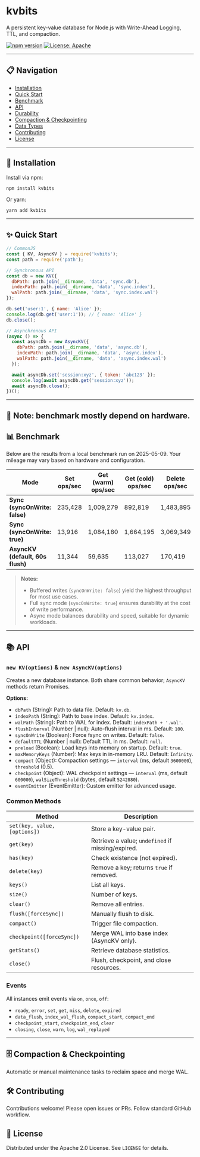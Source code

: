 # kvbits

A persistent key-value database for Node.js with Write-Ahead Logging, TTL, and compaction.

[![npm version](https://badge.fury.io/js/%40kv%2Fjs.svg)](https://badge.fury.io/js/%40kv%2Fjs)  [![License: Apache](https://img.shields.io/badge/License-Apache-yellow.svg)](https://opensource.org/licenses/Apache)

---

## 📋 Navigation

* [Installation](#installation)
* [Quick Start](#quick-start)
* [Benchmark](#benchmark)
* [API](#api)
* [Durability](#durability)
* [Compaction & Checkpointing](#compaction--checkpointing)
* [Data Types](#data-types)
* [Contributing](#contributing)
* [License](#license)

---

## 🚀 Installation

Install via npm:

```bash
npm install kvbits
```

Or yarn:

```bash
yarn add kvbits
```

---

## ✨ Quick Start

```javascript
// CommonJS
const { KV, AsyncKV } = require('kvbits');
const path = require('path');

// Synchronous API
const db = new KV({
  dbPath: path.join(__dirname, 'data', 'sync.db'),
  indexPath: path.join(__dirname, 'data', 'sync.index'),
  walPath: path.join(__dirname, 'data', 'sync.index.wal')
});

db.set('user:1', { name: 'Alice' });
console.log(db.get('user:1')); // { name: 'Alice' }
db.close();

// Asynchronous API
(async () => {
  const asyncDb = new AsyncKV({
    dbPath: path.join(__dirname, 'data', 'async.db'),
    indexPath: path.join(__dirname, 'data', 'async.index'),
    walPath: path.join(__dirname, 'data', 'async.index.wal')
  });

  await asyncDb.set('session:xyz', { token: 'abc123' });
  console.log(await asyncDb.get('session:xyz'));
  await asyncDb.close();
})();
```

---

## 📝 Note: benchmark mostly depend on hardware.

## 📊 Benchmark

Below are the results from a local benchmark run on 2025-05-09. Your mileage may vary based on hardware and configuration.

| Mode                             | Set ops/sec | Get (warm) ops/sec | Get (cold) ops/sec | Delete ops/sec |
| -------------------------------- | ----------- | ------------------ | ------------------ | -------------- |
| **Sync (syncOnWrite: false)**    | 235,428     | 1,009,279          | 892,819            | 1,483,895      |
| **Sync (syncOnWrite: true)**     | 13,916      | 1,084,180          | 1,664,195          | 3,069,349      |
| **AsyncKV (default, 60s flush)** | 11,344      | 59,635             | 113,027            | 170,419        |

> **Notes:**
>
> * Buffered writes (`syncOnWrite: false`) yield the highest throughput for most use cases.
> * Full sync mode (`syncOnWrite: true`) ensures durability at the cost of write performance.
> * Async mode balances durability and speed, suitable for dynamic workloads.

---

## 📚 API

### `new KV(options)` & `new AsyncKV(options)`

Creates a new database instance. Both share common behavior; `AsyncKV` methods return Promises.

**Options:**

* `dbPath` (String): Path to data file. Default: `kv.db`.
* `indexPath` (String): Path to base index. Default: `kv.index`.
* `walPath` (String): Path to WAL for index. Default: `indexPath + '.wal'`.
* `flushInterval` (Number | null): Auto-flush interval in ms. Default: `100`.
* `syncOnWrite` (Boolean): Force fsync on writes. Default: `false`.
* `defaultTTL` (Number | null): Default TTL in ms. Default: `null`.
* `preload` (Boolean): Load keys into memory on startup. Default: `true`.
* `maxMemoryKeys` (Number): Max keys in in-memory LRU. Default: `Infinity`.
* `compact` (Object): Compaction settings — `interval` (ms, default `3600000`), `threshold` (0.5).
* `checkpoint` (Object): WAL checkpoint settings — `interval` (ms, default `600000`), `walSizeThreshold` (bytes, default `5242880`).
* `eventEmitter` (EventEmitter): Custom emitter for advanced usage.

### Common Methods

| Method                       | Description                                       |
| ---------------------------- | ------------------------------------------------- |
| `set(key, value, [options])` | Store a key-value pair.                           |
| `get(key)`                   | Retrieve a value; `undefined` if missing/expired. |
| `has(key)`                   | Check existence (not expired).                    |
| `delete(key)`                | Remove a key; returns `true` if removed.          |
| `keys()`                     | List all keys.                                    |
| `size()`                     | Number of keys.                                   |
| `clear()`                    | Remove all entries.                               |
| `flush([forceSync])`         | Manually flush to disk.                           |
| `compact()`                  | Trigger file compaction.                          |
| `checkpoint([forceSync])`    | Merge WAL into base index (AsyncKV only).         |
| `getStats()`                 | Retrieve database statistics.                     |
| `close()`                    | Flush, checkpoint, and close resources.           |

### Events

All instances emit events via `on`, `once`, `off`:

* `ready`, `error`, `set`, `get`, `miss`, `delete`, `expired`
* `data_flush`, `index_wal_flush`, `compact_start`, `compact_end`
* `checkpoint_start`, `checkpoint_end`, `clear`
* `closing`, `close`, `warn`, `log`, `wal_replayed`

---

## 🗄️ Compaction & Checkpointing

Automatic or manual maintenance tasks to reclaim space and merge WAL.

## 🛠️ Contributing

Contributions welcome! Please open issues or PRs. Follow standard GitHub workflow.


## 📜 License

Distributed under the Apache 2.0 License. See `LICENSE` for details.
